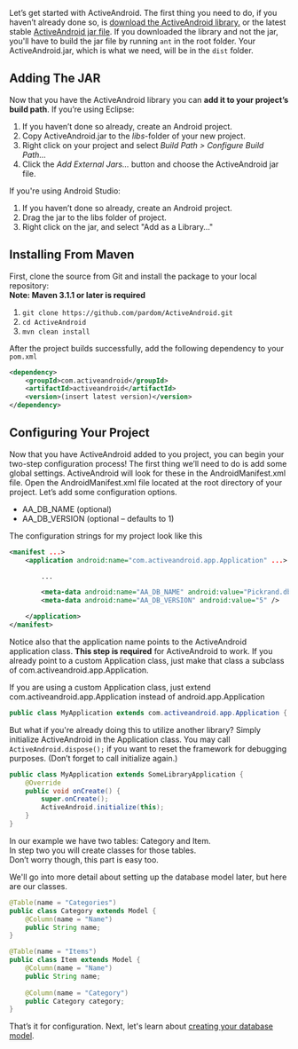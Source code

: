 Let’s get started with ActiveAndroid. The first thing you need to do, if you haven’t already done so, is [download the ActiveAndroid library.](https://github.com/pardom/ActiveAndroid/archive/master.zip) or the latest stable [ActiveAndroid jar file](https://github.com/pardom/ActiveAndroid/downloads). If you downloaded the library and not the jar, you'll have to build the jar file by running `ant` in the root folder. Your ActiveAndroid.jar, which is what we need, will be in the `dist` folder.


## Adding The JAR

Now that you have the ActiveAndroid library you can **add it to your project’s build path**. If you’re using Eclipse:

1. If you haven’t done so already, create an Android project.
2. Copy ActiveAndroid.jar to the _libs_-folder of your new project.
2. Right click on your project and select _Build Path > Configure Build Path…_
3. Click the _Add External Jars…_ button and choose the ActiveAndroid jar file.

If you're using Android Studio:

1. If you haven’t done so already, create an Android project.
2. Drag the jar to the libs folder of project. 
3. Right click on the jar, and select "Add as a Library…"

## Installing From Maven

First, clone the source from Git and install the package to your local repository:  
**Note: Maven 3.1.1 or later is required**

1. `git clone https://github.com/pardom/ActiveAndroid.git`
2. `cd ActiveAndroid`
3. `mvn clean install`

After the project builds successfully, add the following dependency to your `pom.xml`

```xml
<dependency>
	<groupId>com.activeandroid</groupId>
	<artifactId>activeandroid</artifactId>
	<version>(insert latest version)</version>
</dependency>
```

## Configuring Your Project

Now that you have ActiveAndroid added to you project, you can begin your two-step configuration process! The first thing we’ll need to do is add some global settings. ActiveAndroid will look for these in the AndroidManifest.xml file. Open the AndroidManifest.xml file located at the root directory of your project. Let’s add some configuration options.

* AA_DB_NAME (optional)
* AA_DB_VERSION (optional – defaults to 1)

The configuration strings for my project look like this

```xml
<manifest ...>
	<application android:name="com.activeandroid.app.Application" ...>

		...

		<meta-data android:name="AA_DB_NAME" android:value="Pickrand.db" />
		<meta-data android:name="AA_DB_VERSION" android:value="5" />

	</application>
</manifest>
```

Notice also that the application name points to the ActiveAndroid application class. **This step is required** for ActiveAndroid to work. If you already point to a custom Application class, just make that class a subclass of com.activeandroid.app.Application.

If you are using a custom Application class, just extend com.activeandroid.app.Application instead of android.app.Application

```java
public class MyApplication extends com.activeandroid.app.Application { ...
```

But what if you're already doing this to utilize another library? Simply initialize ActiveAndroid in the Application class. You may call ```ActiveAndroid.dispose();``` if you want to reset the framework for debugging purposes. (Don’t forget to call initialize again.)

```java
public class MyApplication extends SomeLibraryApplication {
	@Override
	public void onCreate() {
		super.onCreate();
		ActiveAndroid.initialize(this);
	}
}
```

In our example we have two tables: Category and Item.  
In step two you will create classes for those tables.  
Don’t worry though, this part is easy too.

We'll go into more detail about setting up the database model later, but here are our classes.

```java
@Table(name = "Categories")
public class Category extends Model { 
	@Column(name = "Name")
	public String name;
}

@Table(name = "Items")
public class Item extends Model {
	@Column(name = "Name")
	public String name;
 
	@Column(name = "Category")
	public Category category;
}
```

That’s it for configuration. Next, let's learn about [creating your database model](Creating-your-database-model).